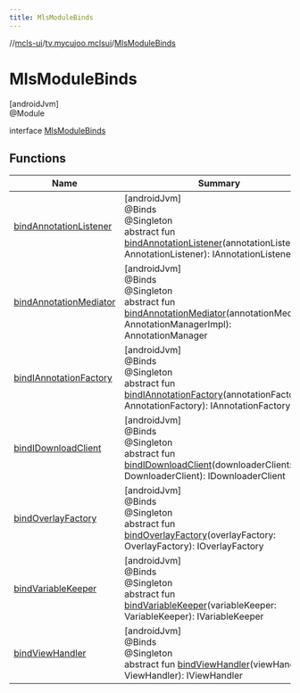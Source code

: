```yaml
---
title: MlsModuleBinds
---
```

//[mcls-ui](../../../index.html)/[tv.mycujoo.mclsui](../index.html)/[MlsModuleBinds](index.html)



# MlsModuleBinds



[androidJvm]\
@Module



interface [MlsModuleBinds](index.html)



## Functions


| Name | Summary |
|---|---|
| [bindAnnotationListener](bind-annotation-listener.html) | [androidJvm]<br>@Binds<br>@Singleton<br>abstract fun [bindAnnotationListener](bind-annotation-listener.html)(annotationListener: AnnotationListener): IAnnotationListener |
| [bindAnnotationMediator](bind-annotation-mediator.html) | [androidJvm]<br>@Binds<br>@Singleton<br>abstract fun [bindAnnotationMediator](bind-annotation-mediator.html)(annotationMediator: AnnotationManagerImpl): AnnotationManager |
| [bindIAnnotationFactory](bind-i-annotation-factory.html) | [androidJvm]<br>@Binds<br>@Singleton<br>abstract fun [bindIAnnotationFactory](bind-i-annotation-factory.html)(annotationFactory: AnnotationFactory): IAnnotationFactory |
| [bindIDownloadClient](bind-i-download-client.html) | [androidJvm]<br>@Binds<br>@Singleton<br>abstract fun [bindIDownloadClient](bind-i-download-client.html)(downloaderClient: DownloaderClient): IDownloaderClient |
| [bindOverlayFactory](bind-overlay-factory.html) | [androidJvm]<br>@Binds<br>@Singleton<br>abstract fun [bindOverlayFactory](bind-overlay-factory.html)(overlayFactory: OverlayFactory): IOverlayFactory |
| [bindVariableKeeper](bind-variable-keeper.html) | [androidJvm]<br>@Binds<br>@Singleton<br>abstract fun [bindVariableKeeper](bind-variable-keeper.html)(variableKeeper: VariableKeeper): IVariableKeeper |
| [bindViewHandler](bind-view-handler.html) | [androidJvm]<br>@Binds<br>@Singleton<br>abstract fun [bindViewHandler](bind-view-handler.html)(viewHandler: ViewHandler): IViewHandler |

